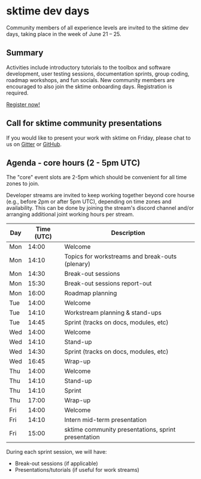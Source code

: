 # sktime dev days
Community members of all experience levels are invited to the sktime dev days, taking place in the week of June 21 – 25.

## Summary
Activities include introductory tutorials to the toolbox and software development, user testing sessions, documentation sprints, group coding, roadmap workshops, and fun socials. New community members are encouraged to also join the sktime onboarding days. Registration is required. 

[Register now!]()

## Call for sktime community presentations
If you would like to present your work with sktime on Friday, please chat to us on [Gitter](https://gitter.im/sktime/community) or [GitHub](https://github.com/alan-turing-institute/sktime/discussions/919). 

## Agenda - core hours (2 - 5pm UTC)
The "core" event slots are 2-5pm which should be convenient for all time zones to join. 

Developer streams are invited to keep working together beyond core hourse (e.g., before 2pm or after 5pm UTC), depending on time zones and availability. This can be done by joining the stream's discord channel and/or arranging additional joint working hours per stream.

|Day | Time (UTC) | Description|
|---|---|---|
| Mon | 14:00 | Welcome |
| Mon | 14:10 | Topics for workstreams and break-outs (plenary) |
| Mon | 14:30 | Break-out sessions |
| Mon | 15:30 | Break-out sessions report-out |
| Mon | 16:00 | Roadmap planning |
| Tue | 14:00 | Welcome |
| Tue | 14:10 | Workstream planning & stand-ups | 
| Tue | 14:45 | Sprint (tracks on docs, modules, etc) |
| Wed | 14:00 | Welcome |
| Wed | 14:10 | Stand-up |
| Wed | 14:30 | Sprint (tracks on docs, modules, etc) |
| Wed | 16:45 | Wrap-up |
| Thu | 14:00 | Welcome |
| Thu | 14:10 | Stand-up |
| Thu | 14:10 | Sprint |
| Thu | 17:00 | Wrap-up |
| Fri | 14:00 | Welcome |
| Fri | 14:10 | Intern mid-term presentation |
| Fri | 15:00 | sktime community presentations, sprint presentation |

During each sprint session, we will have: 
* Break-out sessions (if applicable)
* Presentations/tutorials (if useful for work streams)
